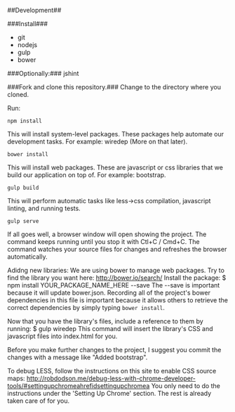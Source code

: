 ##Development##

###Install###
 - git
 - nodejs
 - gulp
 - bower

###Optionally:###
jshint

###Fork and clone this repository.###
Change to the directory where you cloned.

Run:
```
npm install
```

This will install system-level packages. These packages help automate our development tasks. For example: wiredep (More on that later).
```
bower install
```
This will install web packages. These are javascript or css libraries that we build our application on top of. For example: bootstrap.
```
gulp build
```
This will perform automatic tasks like less->css compilation, javascript linting, and running tests.

```
gulp serve
```
If all goes well, a browser window will open showing the project. The command keeps running until you stop it with Ctl+C / Cmd+C. The command watches your source files for changes and refreshes the browser automatically.


Adidng new libraries:
We are using bower to manage web packages. Try to find the library you want here:
http://bower.io/search/
Install the package:
$ npm install YOUR_PACKAGE_NAME_HERE --save
The --save is important because it will update bower.json. Recording all of the project's bower dependencies in this file is important because it allows others to retrieve the correct dependencies by simply typing `bower install`.

Now that you have the library's files, include a reference to them by running:
$ gulp wiredep
This command will insert the library's CSS and javascript files into index.html for you.

Before you make further changes to the project, I suggest you commit the changes with a message like "Added bootstrap".

To debug LESS, follow the instructions on this site to enable CSS source maps:
http://robdodson.me/debug-less-with-chrome-developer-tools/#settingupchromeahrefidsettingupchromea
You only need to do the instructions under the 'Setting Up Chrome' section. The rest is already taken care of for you.
